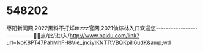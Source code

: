 # 548202
枣阳新闻网,2022黑料不打烊tttzzz官网,2021仙踪林入口欢迎您----------------------------🥡🥡点/此/进/入/http://www.baidu.com/link?url=NoK8PT47PahMhFH8Vie_jnciyIKNTTtVBQKpill6udK&amp;wd
